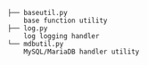 	├── baseutil.py
		base function utility
	├── log.py
		log logging handler
	└── mdbutil.py
		MySQL/MariaDB handler utility